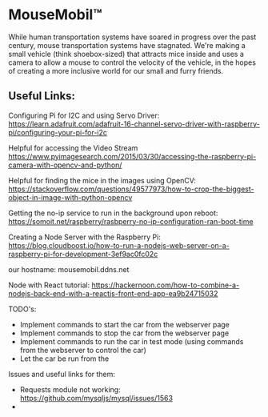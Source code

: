 # MouseMobil™
While human transportation systems have soared in progress over the past century, mouse transportation systems have stagnated. We're making a small vehicle (think shoebox-sized) that attracts mice inside and uses a camera to allow a mouse to control the velocity of the vehicle, in the hopes of creating a more inclusive world for our small and furry friends.

## Useful Links:
Configuring Pi for I2C and using Servo Driver: https://learn.adafruit.com/adafruit-16-channel-servo-driver-with-raspberry-pi/configuring-your-pi-for-i2c

Helpful for accessing the Video Stream
https://www.pyimagesearch.com/2015/03/30/accessing-the-raspberry-pi-camera-with-opencv-and-python/

Helpful for finding the mice in the images using OpenCV: https://stackoverflow.com/questions/49577973/how-to-crop-the-biggest-object-in-image-with-python-opencv

Getting the no-ip service to run in the background upon reboot: https://somoit.net/raspberry/rasbperry-no-ip-configuration-ran-boot-time

Creating a Node Server with the Raspberry Pi: https://blog.cloudboost.io/how-to-run-a-nodejs-web-server-on-a-raspberry-pi-for-development-3ef9ac0fc02c

our hostname: mousemobil.ddns.net


Node with React tutorial: https://hackernoon.com/how-to-combine-a-nodejs-back-end-with-a-reactjs-front-end-app-ea9b24715032




TODO's:
- Implement commands to start the car from the webserver page
- Implement commands to stop the car from the webserver page
- Implement commands to run the car in test mode (using commands from the webserver to control the car)
- Let the car be run from the









Issues and useful links for them:
- Requests module not working: https://github.com/mysqljs/mysql/issues/1563
-
